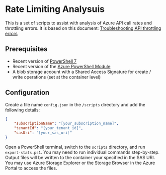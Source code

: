 # Rate Limiting Analysuis

This is a set of scripts to assist with analysis of Azure API call rates and throttling errors. It is based on this document: [Troubleshooting API throttling errors](https://learn.microsoft.com/en-us/troubleshoot/azure/virtual-machines/troubleshooting-throttling-errors?source=recommendations#api-call-rate-and-throttling-error-analyzer)

## Prerequisites

* Recent version of [PowerShell 7](https://learn.microsoft.com/en-us/powershell/scripting/install/installing-powershell?view=powershell-7.3)
* Recent version of the [Azure PowerShell Module](https://learn.microsoft.com/en-us/powershell/azure/install-azure-powershell?view=azps-10.1.0)
* A blob storage account with a Shared Access Signature for create / write operations (set at the container level)

## Configuration

Create a file name `config.json` in the `/scripts` directory and add the following details:

```json
{
    "subscriptionName": "[your_subscription_name]",
    "tenantId": "[your_tenant_id]",
    "sasUri": "[your_sas_uri]"
}
```

Open a PowerShell terminal, switch to the `scripts` directory, and run `export-stats.ps1`. You may need to run individual commands step-by-step. Output files will be written to the container your specified in the SAS URI. You may use Azure Storage Explorer or the Storage Browser in the Azure Portal to access the files.
